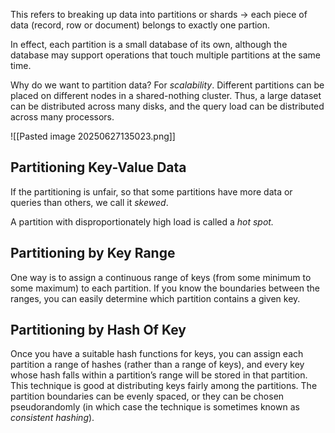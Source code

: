 This refers to breaking up data into partitions or shards -> each piece of data (record, row or document) belongs to exactly one partion.

In effect, each partition is a small database of its own, although the database may support operations that touch multiple partitions at the same time.

Why do we want to partition data?
For *scalability*. Different partitions can be placed on different nodes in a shared-nothing cluster. Thus, a large dataset can be distributed across many disks, and the query load can be distributed across many processors.

![[Pasted image 20250627135023.png]]


## Partitioning Key-Value Data

If the partitioning is unfair, so that some partitions have more data or queries than others, we call it *skewed*.

A partition with disproportionately high load is called a *hot spot.*


## Partitioning by Key Range

One way is to assign a continuous range of keys (from some minimum to some maximum) to each partition. If you know the boundaries between the ranges, you can easily determine which partition contains a given key.


## Partitioning by Hash Of Key

Once you have a suitable hash functions for keys, you can assign each partition a range of hashes (rather than a range of keys), and every key whose hash falls within a partition’s range will be stored in that partition. This technique is good at distributing keys fairly among the partitions. The partition boundaries can be evenly spaced, or they can be chosen pseudorandomly (in which
case the technique is sometimes known as *consistent hashing*).

